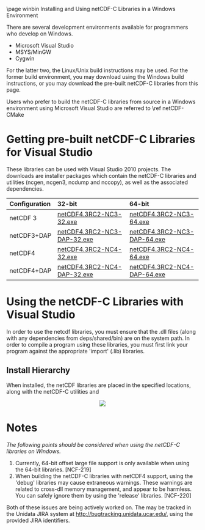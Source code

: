 \page winbin Installing and Using netCDF-C Libraries in a Windows Environment

There are several development environments available for programmers who develop on Windows. 

* Microsoft Visual Studio 
* MSYS/MinGW
* Cygwin

For the latter two, the Linux/Unix build instructions may be used. For the former build environment, you may download using the Windows build instructions, or you may download the pre-built netCDF-C libraries from this page.

Users who prefer to build the netCDF-C libraries from source in a Windows environment using Microsoft Visual Studio are referred to \ref netCDF-CMake

# Getting pre-built netCDF-C Libraries for Visual Studio

These libraries can be used with Visual Studio 2010 projects.  The downloads are installer packages which contain the netCDF-C libraries and utilities (ncgen, ncgen3, ncdump and nccopy), as well as the associated dependencies.  

Configuration		| 32-bit 						| 64-bit |
:-------------------|:--------							|:-------|
netCDF 3		| [netCDF4.3RC2-NC3-32.exe][1]		| [netCDF4.3RC2-NC3-64.exe][5] 
netCDF3+DAP		| [netCDF4.3RC2-NC3-DAP-32.exe][2]	| [netCDF4.3RC2-NC3-DAP-64.exe][6]
netCDF4			| [netCDF4.3RC2-NC4-32.exe][3]		| [netCDF4.3RC2-NC4-64.exe][7]
netCDF4+DAP		| [netCDF4.3RC2-NC4-DAP-32.exe][4]	| [netCDF4.3RC2-NC4-DAP-64.exe][8]

# Using the netCDF-C Libraries with Visual Studio
In order to use the netcdf libraries, you must ensure that the .dll files (along with any dependencies from deps/shared/bin) are on the system path. In order to compile a program using these libraries, you must first link your program against the appropriate 'import' (.lib) libraries.  

## Install Hierarchy

When installed, the netCDF libraries are placed in the specified locations, along with the netCDF-C utilities and 

<center>
<IMG SRC="InstallTreeWindows.jpg" />
</center>

# Notes

*The following points should be considered when using the netCDF-C libraries on Windows.*

1. Currently, 64-bit offset large file support is only available when using the 64-bit libraries. [NCF-219]
2. When building the netCDF-C libraries with netCDF4 support, using the 'debug' libraries may cause extraneous warnings. These warnings are related to cross-dll memory management, and appear to be harmless. You can safely ignore them by using the 'release' libraries. [NCF-220]

Both of these issues are being actively worked on.  The may be tracked in the Unidata JIRA system at <http://bugtracking.unidata.ucar.edu/>, using the provided JIRA identifiers.

[1]: http://www.unidata.ucar.edu/netcdf/win_netcdf/netCDF4.3RC2-NC3-32.exe
[2]: http://www.unidata.ucar.edu/netcdf/win_netcdf/netCDF4.3RC2-NC3-DAP-32.exe
[3]: http://www.unidata.ucar.edu/netcdf/win_netcdf/netCDF4.3RC2-NC4-32.exe
[4]: http://www.unidata.ucar.edu/netcdf/win_netcdf/netCDF4.3RC2-NC4-DAP-32.exe
[5]: http://www.unidata.ucar.edu/netcdf/win_netcdf/netCDF4.3RC2-NC3-64.exe
[6]: http://www.unidata.ucar.edu/netcdf/win_netcdf/netCDF4.3RC2-NC3-DAP-64.exe
[7]: http://www.unidata.ucar.edu/netcdf/win_netcdf/netCDF4.3RC2-NC4-64.exe
[8]: http://www.unidata.ucar.edu/netcdf/win_netcdf/netCDF4.3RC2-NC4-DAP-64.exe

